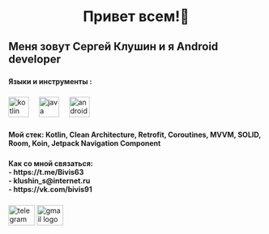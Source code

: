<h1 align="center">Привет всем!👋</h1>

###

<h2 align="left">Меня зовут Сергей Клушин и я Android developer</h2>

###

<h4 align="left">Языки и инструменты :</h4>

###

<div align="left">
  <img src="https://cdn.jsdelivr.net/gh/devicons/devicon/icons/kotlin/kotlin-original.svg" height="40" alt="kotlin logo"  />
  <img width="12" />
  <img src="https://cdn.jsdelivr.net/gh/devicons/devicon/icons/java/java-original.svg" height="40" alt="java logo"  />
  <img width="12" />
  <img src="https://cdn.jsdelivr.net/gh/devicons/devicon/icons/androidstudio/androidstudio-original.svg" height="40" alt="androidstudio logo"  />
</div>

###

<h4 align="left">Мой стек: Kotlin, Clean Architecture, Retrofit, Coroutines, MVVM, SOLID, Room,  Koin, Jetpack Navigation Component</h4>

###
###

<h4 align="left">Как со мной связаться:<br>- https://t.me/Bivis63<br>- klushin_s@internet.ru<br>- https://vk.com/bivis91</h4>

###

<div align="left">
  <img src="https://raw.githubusercontent.com/maurodesouza/profile-readme-generator/master/src/assets/icons/social/telegram/default.svg" width="52" height="40" alt="telegram logo"  />
  <img src="https://raw.githubusercontent.com/maurodesouza/profile-readme-generator/master/src/assets/icons/social/gmail/default.svg" width="52" height="40" alt="gmail logo"  />
</div>

###
